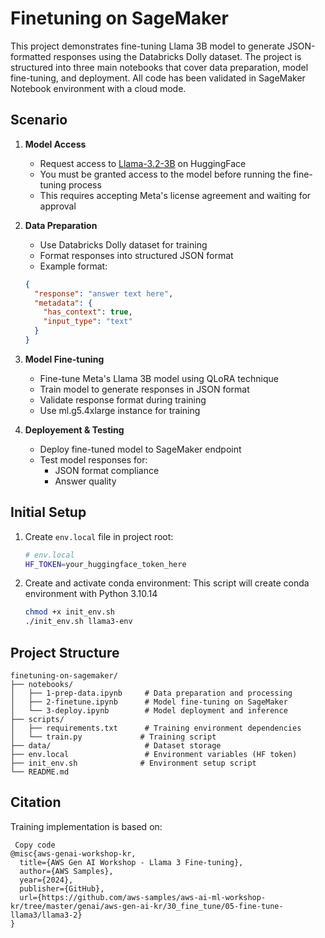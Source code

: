 # Finetuning on SageMaker

This project demonstrates fine-tuning Llama 3B model to generate JSON-formatted responses using the Databricks Dolly dataset. The project is structured into three main notebooks that cover data preparation, model fine-tuning, and deployment. All code has been validated in SageMaker Notebook environment with a cloud mode.

## Scenario

1. **Model Access**
   - Request access to [Llama-3.2-3B](https://huggingface.co/meta-llama/Llama-3.2-3B) on HuggingFace
   - You must be granted access to the model before running the fine-tuning process
   - This requires accepting Meta's license agreement and waiting for approval

2. **Data Preparation**
   - Use Databricks Dolly dataset for training
   - Format responses into structured JSON format
   - Example format:
   ```json
   {
     "response": "answer text here",
     "metadata": {
       "has_context": true,
       "input_type": "text"
     }
   }
   ```

3. **Model Fine-tuning**
    - Fine-tune Meta's Llama 3B model using QLoRA technique
    - Train model to generate responses in JSON format
    - Validate response format during training
    - Use ml.g5.4xlarge instance for training


4. **Deployement & Testing**
    - Deploy fine-tuned model to SageMaker endpoint
    - Test model responses for:
        - JSON format compliance
        - Answer quality


## Initial Setup

1. Create `env.local` file in project root:
    ```bash
    # env.local
    HF_TOKEN=your_huggingface_token_here
    ```

2. Create and activate conda environment:
This script will create conda environment with Python 3.10.14
    ```bash
    chmod +x init_env.sh
    ./init_env.sh llama3-env
    ```


## Project Structure

```code
finetuning-on-sagemaker/
├── notebooks/
│   ├── 1-prep-data.ipynb     # Data preparation and processing
│   ├── 2-finetune.ipynb      # Model fine-tuning on SageMaker
│   └── 3-deploy.ipynb        # Model deployment and inference
├── scripts/
│   ├── requirements.txt      # Training environment dependencies
│   └── train.py             # Training script
├── data/                     # Dataset storage
├── env.local                 # Environment variables (HF token)
├── init_env.sh              # Environment setup script
└── README.md
```

## Citation
Training implementation is based on:

```Code
 Copy code
@misc{aws-genai-workshop-kr,
  title={AWS Gen AI Workshop - Llama 3 Fine-tuning},
  author={AWS Samples},
  year={2024},
  publisher={GitHub},
  url={https://github.com/aws-samples/aws-ai-ml-workshop-kr/tree/master/genai/aws-gen-ai-kr/30_fine_tune/05-fine-tune-llama3/llama3-2}
}
```